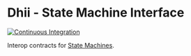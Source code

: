 # Dhii - State Machine Interface
[![Continuous Integration](https://github.com/Dhii/state-machine-interface/actions/workflows/continuous-integration.yml/badge.svg)](https://github.com/Dhii/state-machine-interface/actions/workflows/continuous-integration.yml)

Interop contracts for [State Machines][State Machine].

[Dhii]: https://github.com/Dhii/dhii
[State Machine]: https://en.wikipedia.org/wiki/Finite-state_machine
